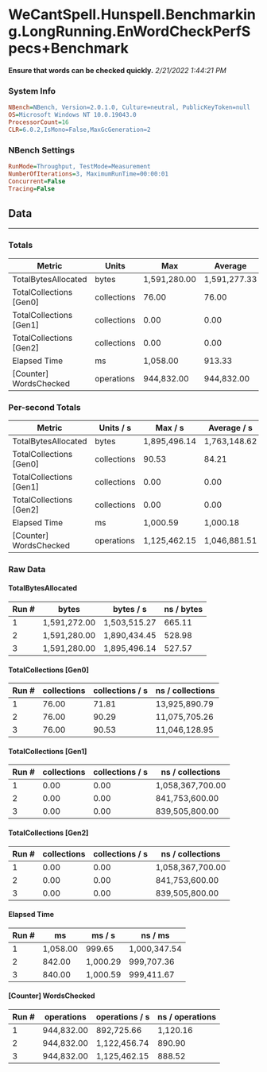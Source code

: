 ﻿# WeCantSpell.Hunspell.Benchmarking.LongRunning.EnWordCheckPerfSpecs+Benchmark
__Ensure that words can be checked quickly.__
_2/21/2022 1:44:21 PM_
### System Info
```ini
NBench=NBench, Version=2.0.1.0, Culture=neutral, PublicKeyToken=null
OS=Microsoft Windows NT 10.0.19043.0
ProcessorCount=16
CLR=6.0.2,IsMono=False,MaxGcGeneration=2
```

### NBench Settings
```ini
RunMode=Throughput, TestMode=Measurement
NumberOfIterations=3, MaximumRunTime=00:00:01
Concurrent=False
Tracing=False
```

## Data
-------------------

### Totals
|          Metric |           Units |             Max |         Average |             Min |          StdDev |
|---------------- |---------------- |---------------- |---------------- |---------------- |---------------- |
|TotalBytesAllocated |           bytes |    1,591,280.00 |    1,591,277.33 |    1,591,272.00 |            4.62 |
|TotalCollections [Gen0] |     collections |           76.00 |           76.00 |           76.00 |            0.00 |
|TotalCollections [Gen1] |     collections |            0.00 |            0.00 |            0.00 |            0.00 |
|TotalCollections [Gen2] |     collections |            0.00 |            0.00 |            0.00 |            0.00 |
|    Elapsed Time |              ms |        1,058.00 |          913.33 |          840.00 |          125.29 |
|[Counter] WordsChecked |      operations |      944,832.00 |      944,832.00 |      944,832.00 |            0.00 |

### Per-second Totals
|          Metric |       Units / s |         Max / s |     Average / s |         Min / s |      StdDev / s |
|---------------- |---------------- |---------------- |---------------- |---------------- |---------------- |
|TotalBytesAllocated |           bytes |    1,895,496.14 |    1,763,148.62 |    1,503,515.27 |      224,863.32 |
|TotalCollections [Gen0] |     collections |           90.53 |           84.21 |           71.81 |           10.74 |
|TotalCollections [Gen1] |     collections |            0.00 |            0.00 |            0.00 |            0.00 |
|TotalCollections [Gen2] |     collections |            0.00 |            0.00 |            0.00 |            0.00 |
|    Elapsed Time |              ms |        1,000.59 |        1,000.18 |          999.65 |            0.48 |
|[Counter] WordsChecked |      operations |    1,125,462.15 |    1,046,881.51 |      892,725.66 |      133,511.35 |

### Raw Data
#### TotalBytesAllocated
|           Run # |           bytes |       bytes / s |      ns / bytes |
|---------------- |---------------- |---------------- |---------------- |
|               1 |    1,591,272.00 |    1,503,515.27 |          665.11 |
|               2 |    1,591,280.00 |    1,890,434.45 |          528.98 |
|               3 |    1,591,280.00 |    1,895,496.14 |          527.57 |

#### TotalCollections [Gen0]
|           Run # |     collections | collections / s |ns / collections |
|---------------- |---------------- |---------------- |---------------- |
|               1 |           76.00 |           71.81 |   13,925,890.79 |
|               2 |           76.00 |           90.29 |   11,075,705.26 |
|               3 |           76.00 |           90.53 |   11,046,128.95 |

#### TotalCollections [Gen1]
|           Run # |     collections | collections / s |ns / collections |
|---------------- |---------------- |---------------- |---------------- |
|               1 |            0.00 |            0.00 |1,058,367,700.00 |
|               2 |            0.00 |            0.00 |  841,753,600.00 |
|               3 |            0.00 |            0.00 |  839,505,800.00 |

#### TotalCollections [Gen2]
|           Run # |     collections | collections / s |ns / collections |
|---------------- |---------------- |---------------- |---------------- |
|               1 |            0.00 |            0.00 |1,058,367,700.00 |
|               2 |            0.00 |            0.00 |  841,753,600.00 |
|               3 |            0.00 |            0.00 |  839,505,800.00 |

#### Elapsed Time
|           Run # |              ms |          ms / s |         ns / ms |
|---------------- |---------------- |---------------- |---------------- |
|               1 |        1,058.00 |          999.65 |    1,000,347.54 |
|               2 |          842.00 |        1,000.29 |      999,707.36 |
|               3 |          840.00 |        1,000.59 |      999,411.67 |

#### [Counter] WordsChecked
|           Run # |      operations |  operations / s | ns / operations |
|---------------- |---------------- |---------------- |---------------- |
|               1 |      944,832.00 |      892,725.66 |        1,120.16 |
|               2 |      944,832.00 |    1,122,456.74 |          890.90 |
|               3 |      944,832.00 |    1,125,462.15 |          888.52 |


